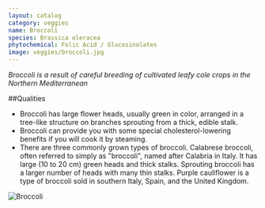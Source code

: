 ```yaml
---
layout: catalog
category: veggies
name: Broccoli
species: Brassica oleracea
phytochemical: Folic Acid / Glucosinolates
image: veggies/broccoli.jpg
---
```


*Broccoli is a result of careful breeding of cultivated leafy cole crops in the Northern Mediterranean*

##Qualities 
 
- Broccoli has large flower heads, usually green in color, arranged in a tree-like structure on branches sprouting from a thick, edible stalk. 
- Broccoli can provide you with some special cholesterol-lowering benefits if you will cook it by steaming.  
- There are three commonly grown types of broccoli. Calabrese broccoli, often referred to simply as "broccoli", named after Calabria in Italy. It has large (10 to 20 cm) green heads and thick stalks. Sprouting broccoli has a larger number of heads with many thin stalks. Purple cauliflower is a type of broccoli sold in southern Italy, Spain, and the United Kingdom.

![Broccoli](http://upload.wikimedia.org/wikipedia/commons/4/4f/Fractal_Broccoli.jpg)
